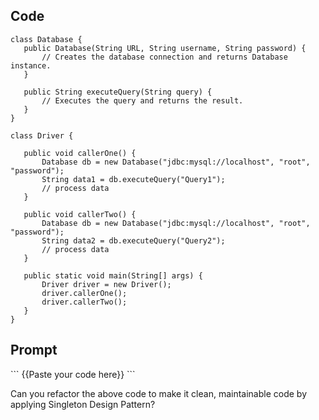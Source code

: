## Code

```
class Database {
   public Database(String URL, String username, String password) {
       // Creates the database connection and returns Database instance.
   }
  
   public String executeQuery(String query) {
       // Executes the query and returns the result.
   }
}

class Driver {
  
   public void callerOne() {
       Database db = new Database("jdbc:mysql://localhost", "root", "password");
       String data1 = db.executeQuery("Query1");
       // process data
   }
  
   public void callerTwo() {
       Database db = new Database("jdbc:mysql://localhost", "root", "password");
       String data2 = db.executeQuery("Query2");
       // process data
   }

   public static void main(String[] args) {
       Driver driver = new Driver();
       driver.callerOne();
       driver.callerTwo();
   }
}
```

## Prompt

\```
{{Paste your code here}}
\```

Can you refactor the above code to make it clean, maintainable code by applying Singleton Design Pattern?